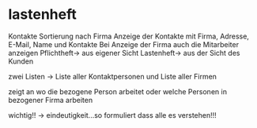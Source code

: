 # lastenheft
Kontakte
Sortierung nach Firma
Anzeige der Kontakte mit Firma, Adresse, E-Mail, Name und Kontakte
Bei Anzeige der Firma auch die Mitarbeiter anzeigen
Pflichtheft-> aus eigener Sicht
Lastenheft-> aus der Sicht des Kunden

zwei Listen -> Liste aller Kontaktpersonen und Liste aller Firmen

zeigt an wo die bezogene Person arbeitet oder welche Personen in bezogener Firma arbeiten

wichtig!! -> eindeutigkeit...so formuliert dass alle es verstehen!!!

